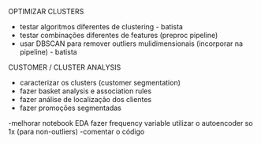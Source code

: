 OPTIMIZAR CLUSTERS
- testar algoritmos diferentes de clustering - batista 
- testar combinações diferentes de features (preproc pipeline)
- usar DBSCAN para remover outliers mulidimensionais (incorporar na pipeline) - batista

CUSTOMER / CLUSTER ANALYSIS
- caracterizar os clusters (customer segmentation)
- fazer basket analysis e association rules
- fazer análise de localização dos clientes
- fazer promoções segmentadas

-melhorar notebook EDA
fazer frequency variable
utilizar o autoencoder so 1x (para non-outliers)
-comentar o código